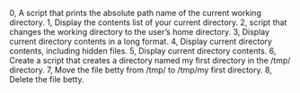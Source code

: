 0, A script that prints the absolute path name of the current working directory.
1, Display the contents list of your current directory.
2, script that changes the working directory to the user’s home directory.
3, Display current directory contents in a long format.
4, Display current directory contents, including hidden files.
5, Display current directory contents.
6, Create a script that creates a directory named my first directory in the /tmp/ directory.
7, Move the file betty from /tmp/ to /tmp/my first directory.
8, Delete the file betty.
